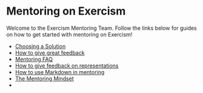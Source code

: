 # Mentoring on Exercism

Welcome to the Exercism Mentoring Team. Follow the links below for guides on how to get started with mentoring on Exercism!

- [Choosing a Solution](/docs/mentoring/choosing-a-solution)
- [How to give great feedback](/docs/mentoring/how-to-give-great-feedback)
- [Mentoring FAQ](/docs/mentoring/faqs)
- [How to give feedback on representations](/docs/mentoring/how-to-give-feedback-on-representations)
- [How to use Markdown in mentoring](/docs/mentoring/markdown)
- [The Mentoring Mindset](/docs/mentoring/mindset)
- [Mentoring Tips]: (/docs/mentoring/tips)
